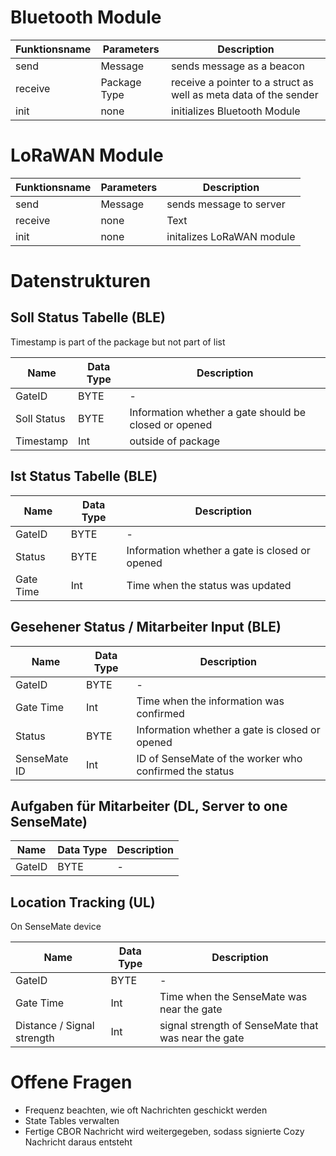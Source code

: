 # Bluetooth Module

| Funktionsname | Parameters | Description |
| ----------- | ----------- | ----------- |
| send      | Message       | sends message as a beacon |
| receive   | Package Type | receive a pointer to a struct as well as meta data of the sender |
| init   | none        | initializes Bluetooth Module |

# LoRaWAN Module

| Funktionsname | Parameters | Description |
| ----------- | ----------- | ----------- |
| send | Message | sends message to server |
| receive | none | Text |
| init | none | initalizes LoRaWAN module |

# Datenstrukturen

## Soll Status Tabelle (BLE)

Timestamp is part of the package but not part of list

| Name | Data Type | Description |
| ----------- | ----------- | ----------- |
| GateID | BYTE | - |
| Soll Status | BYTE | Information whether a gate should be closed or opened |
| Timestamp | Int | outside of package |

## Ist Status Tabelle (BLE)

| Name | Data Type | Description |
| ----------- | ----------- | ----------- |
| GateID | BYTE | - |
| Status | BYTE | Information whether a gate is closed or opened |
| Gate Time | Int | Time when the status was updated |

## Gesehener Status / Mitarbeiter Input (BLE)

| Name | Data Type | Description |
| ----------- | ----------- | ----------- |
| GateID | BYTE | - |
| Gate Time | Int | Time when the information was confirmed |
| Status | BYTE | Information whether a gate is closed or opened |
| SenseMate ID | Int | ID of SenseMate of the worker who confirmed the status |

## Aufgaben für Mitarbeiter (DL, Server to one SenseMate)

| Name | Data Type | Description |
| ----------- | ----------- | ----------- |
| GateID | BYTE | - |

## Location Tracking (UL)

On SenseMate device

| Name | Data Type | Description |
| ----------- | ----------- | ----------- |
| GateID | BYTE | - |
| Gate Time | Int | Time when the SenseMate was near the gate |
| Distance / Signal strength | Int | signal strength of SenseMate that was near the gate |

# Offene Fragen
- Frequenz beachten, wie oft Nachrichten geschickt werden
- State Tables verwalten
- Fertige CBOR Nachricht wird weitergegeben, sodass signierte Cozy Nachricht daraus entsteht